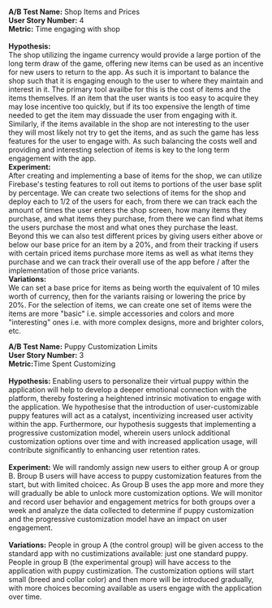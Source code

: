 <b>A/B Test Name:</b> Shop Items and Prices<br>
<b>User Story Number:</b> 4 <br>
<b>Metric:</b> Time engaging with shop <br>
<br>
<b>Hypothesis:</b> <br>
The shop utilizing the ingame currency would provide a large portion of the long term draw of the game, offering new items can be used as an incentive for new users to return to the app. As such it is important to balance the shop such that it is engaging enough to the user to where they maintain and interest in it. The primary tool availbe for this is the cost of items and the items themselves. If an item that the user wants is too easy to acquire they may lose incentive too quickly, but if its too expensive the length of time needed to get the item may dissuade the user from engaging with it. Similarly, if the items available in the shop are not interesting to the user they will most likely not try to get the items, and as such the game has less features for the user to engage with. As such balancing the costs well and providing and interesting selection of items is key to the long term engagement with the app. <br>
<b>Experiment:</b> <br>
After creating and implementing a base of items for the shop, we can utilize Firebase's testing features to roll out items to portions of the user base split by percentage. We can create two selections of items for the shop and deploy each to 1/2 of the users for each, from there we can track each the amount of times the user enters the shop screen, how many items they purchase, and what items they purchase, from there we can find what items the users purchase the most and what ones they purchase the least. Beyond this we can also test different prices by giving users either above or below our base price for an item by a 20%, and from their tracking if users with certain priced items purchase more items as well as what items they purchase and we can track their overall use of the app before / after the implementation of those price variants. <br>
<b>Variations:</b> <br>
We can set a base price for items as being worth the equivalent of 10 miles worth of currency, then for the variants raising or lowering the price by 20%. For the selection of items, we can create one set of items were the items are more "basic" i.e. simple accessories and colors and more "interesting" ones i.e. with more complex designs, more and brighter colors, etc. <br>

<b>A/B Test Name:</b> Puppy Customization Limits<br>
<b>User Story Number:</b> 3<br>
<b>Metric:</b>Time Spent Customizing <br>
<br>
<b>Hypothesis:</b> Enabling users to personalize their virtual puppy within the application will help to develop a deeper emotional connection with the platform, thereby fostering a heightened intrinsic motivation to engage with the application. We hypothesise that the introduction of user-customizable puppy features will act as a catalyst, incentivizing increased user activity within the app. Furthermore, our hypothesis suggests that implementing a progressive customization model, wherein users unlock additional customization options over time and with increased application usage, will contribute significantly to enhancing user retention rates.<br>
<br>
<b>Experiment:</b> We will randomly assign new users to either group A or group B. Broup B users will have access to puppy customization features from the start, but with limited choicec. As Group B uses the app more and more they will gradually be able to unlock more customization options. We will monitor and record user behavior and engagement metrics for both groups over a week and analyze the data collected to determine if puppy customization and the progressive customization model have an impact on user engagement.<br>
<br>
<b>Variations:</b> People in group A (the control group) will be given access to the standard app with no custimizations available: just one standard puppy. People in group B (the experimental group) will have access to the application with puppy custimization. The customization options will start small (breed and collar color) and then more will be introduced gradually, with more choices becoming available as users engage with the application over time.<br>
<br>
